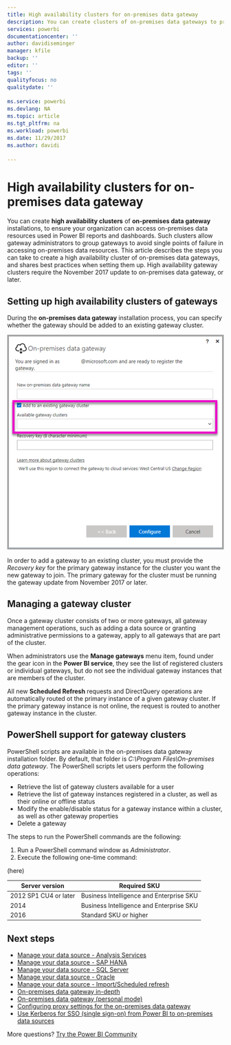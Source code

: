 ```yaml
---
title: High availability clusters for on-premises data gateway
description: You can create clusters of on-premises data gateways to provide high availability for your enterprise.
services: powerbi
documentationcenter: ''
author: davidiseminger
manager: kfile
backup: ''
editor: ''
tags: ''
qualityfocus: no
qualitydate: ''

ms.service: powerbi
ms.devlang: NA
ms.topic: article
ms.tgt_pltfrm: na
ms.workload: powerbi
ms.date: 11/29/2017
ms.author: davidi

---
```

# High availability clusters for on-premises data gateway
You can create **high availability clusters** of **on-premises data gateway** installations, to ensure your organization can access on-premises data resources used in Power BI reports and dashboards. Such clusters allow gateway administrators to group gateways to avoid single points of failure in accessing on-premises data resources. This article describes the steps you can take to create a high availability cluster of on-premises data gateways, and shares best practices when setting them up. High availability gateway clusters require the November 2017 update to on-premises data gateway, or later.


## Setting up high availability clusters of gateways

During the **on-premises data gateway** installation process, you can specify whether the gateway should be added to an existing gateway cluster. 

![](media/service-gateway-high-availability-clusters/gateway_clusters_01.png)

In order to add a gateway to an existing cluster, you must provide the *Recovery key* for the primary gateway instance for the cluster you want the new gateway to join. The primary gateway for the cluster must be running the gateway update from November 2017 or later. 


## Managing a gateway cluster

Once a gateway cluster consists of two or more gateways, all gateway management operations, such as adding a data source or granting administrative permissions to a gateway, apply to all gateways that are part of the cluster. 

When administrators use the **Manage gateways** menu item, found under the gear icon in the **Power BI service**, they see the list of registered clusters or individual gateways, but do not see the individual gateway instances that are members of the cluster.

All new **Scheduled Refresh** requests and DirectQuery operations are automatically routed ot the primary instance of a given gateway cluster. If the primary gateway instance is not online, the request is routed to another gateway instance in the cluster.

## PowerShell support for gateway clusters

PowerShell scripts are available in the on-premises data gateway installation folder. By default, that folder is *C:\Program Files\On-premises data gateway*. The PowerShell scripts let users perform the following operations:

-   Retrieve the list of gateway clusters available for a user
-   Retrieve the list of gateway instances registered in a cluster, as well as their online or offline status
-   Modify the enable/disable status for a gateway instance within a cluster, as well as other gateway properties
-   Delete a gateway

The steps to run the PowerShell commands are the following:

1. Run a PowerShell command window as *Administrator*.
2. Execute the following one-time command:

(here)

| **Server version** | **Required SKU** |
| --- | --- |
| 2012 SP1 CU4 or later |Business Intelligence and Enterprise SKU |
| 2014 |Business Intelligence and Enterprise SKU |
| 2016 |Standard SKU or higher |

## Next steps

-   [Manage your data source - Analysis Services](service-gateway-enterprise-manage-ssas.md)  
-   [Manage your data source - SAP HANA](service-gateway-enterprise-manage-sap.md)  
-   [Manage your data source - SQL Server](service-gateway-enterprise-manage-sql.md)  
-   [Manage your data source - Oracle](service-gateway-onprem-manage-oracle.md)  
-   [Manage your data source - Import/Scheduled refresh](service-gateway-enterprise-manage-scheduled-refresh.md)  
-   [On-premises data gateway in-depth](service-gateway-onprem-indepth.md)  
-   [On-premises data gateway (personal mode)](service-gateway-personal-mode.md)
-   [Configuring proxy settings for the on-premises data gateway](service-gateway-proxy.md)  
-   [Use Kerberos for SSO (single sign-on) from Power BI to on-premises data sources](service-gateway-kerberos-for-sso-pbi-to-on-premises-data.md)  

More questions? [Try the Power BI Community](http://community.powerbi.com/)
